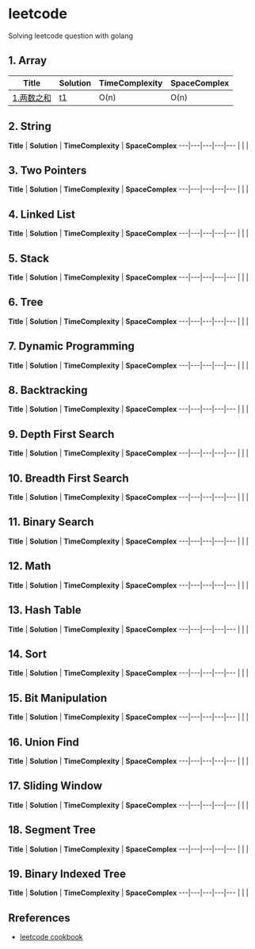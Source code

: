 # leetcode

Solving leetcode question with golang

## 1. Array

**Title** | **Solution** | **TimeComplexity** | **SpaceComplex**
---|---|---|---
[1.两数之和](https://leetcode-cn.com/problems/two-sum/) | [t1](./array/t1.go) | O(n) | O(n) 

## 2. String

 **Title** | **Solution** | **TimeComplexity** | **SpaceComplex**
---|---|---|---|---
| | | 

## 3. Two Pointers

 **Title** | **Solution** | **TimeComplexity** | **SpaceComplex**
---|---|---|---|---
 | | | 

## 4. Linked List

 **Title** | **Solution** | **TimeComplexity** | **SpaceComplex**
---|---|---|---|---
| | | 

## 5. Stack

 **Title** | **Solution** | **TimeComplexity** | **SpaceComplex**
---|---|---|---|---
| | | 

## 6. Tree

 **Title** | **Solution** | **TimeComplexity** | **SpaceComplex**
---|---|---|---|---
| | | 

## 7. Dynamic Programming

 **Title** | **Solution** | **TimeComplexity** | **SpaceComplex**
---|---|---|---|---
| | | 

## 8. Backtracking

 **Title** | **Solution** | **TimeComplexity** | **SpaceComplex**
---|---|---|---|---
 | | | 

## 9. Depth First Search

 **Title** | **Solution** | **TimeComplexity** | **SpaceComplex**
---|---|---|---|---
 | | | 

## 10. Breadth First Search

 **Title** | **Solution** | **TimeComplexity** | **SpaceComplex**
---|---|---|---|---
 | | | 

## 11. Binary Search

 **Title** | **Solution** | **TimeComplexity** | **SpaceComplex**
---|---|---|---|---
 | | | 

## 12. Math

 **Title** | **Solution** | **TimeComplexity** | **SpaceComplex**
---|---|---|---|---
 | | | 

## 13. Hash Table

 **Title** | **Solution** | **TimeComplexity** | **SpaceComplex**
---|---|---|---|---
 | | | 

## 14. Sort

 **Title** | **Solution** | **TimeComplexity** | **SpaceComplex**
---|---|---|---|---
| | | 

## 15. Bit Manipulation

 **Title** | **Solution** | **TimeComplexity** | **SpaceComplex**
---|---|---|---|---
| | | 

## 16. Union Find

 **Title** | **Solution** | **TimeComplexity** | **SpaceComplex**
---|---|---|---|---
| | | 

## 17. Sliding Window

 **Title** | **Solution** | **TimeComplexity** | **SpaceComplex**
---|---|---|---|---
| | | 

## 18. Segment Tree

 **Title** | **Solution** | **TimeComplexity** | **SpaceComplex**
---|---|---|---|---
| | | 

## 19. Binary Indexed Tree

 **Title** | **Solution** | **TimeComplexity** | **SpaceComplex**
---|---|---|---|---
| | | 

## Rreferences

* [leetcode cookbook](https://books.halfrost.com/leetcode/ChapterOne/)
